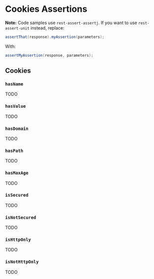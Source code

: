 # Cookies Assertions

**Note:** Code samples use `rest-assert-assertj`. If you want to use `rest-assert-unit` instead, replace:

```java
assertThat(response).myAssertion(parameters);
```

With:

```java
assertMyAssertion(response, parameters);
```

## Cookies

### `hasName`

TODO

### `hasValue`

TODO

### `hasDomain`

TODO

### `hasPath`

TODO

### `hasMaxAge`

TODO

### `isSecured`

TODO

### `isNotSecured`

TODO

### `isHttpOnly`

TODO

### `isNotHttpOnly`

TODO
